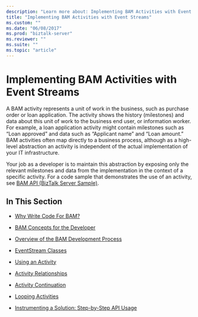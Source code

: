 ```yaml
---
description: "Learn more about: Implementing BAM Activities with Event Streams"
title: "Implementing BAM Activities with Event Streams"
ms.custom: ""
ms.date: "06/08/2017"
ms.prod: "biztalk-server"
ms.reviewer: ""
ms.suite: ""
ms.topic: "article"
---
```

# Implementing BAM Activities with Event Streams
A BAM activity represents a unit of work in the business, such as purchase order or loan application. The activity shows the history (milestones) and data about this unit of work to the business end user, or information worker. For example, a loan application activity might contain milestones such as “Loan approved” and data such as “Applicant name” and “Loan amount.” BAM activities often map directly to a business process, although as a high-level abstraction an activity is independent of the actual implementation of your IT infrastructure.  
  
 Your job as a developer is to maintain this abstraction by exposing only the relevant milestones and data from the implementation in the context of a specific activity. For a code sample that demonstrates the use of an activity, see [BAM API (BizTalk Server Sample)](../core/bam-api-biztalk-server-sample.md).  
  
## In This Section  
  
-   [Why Write Code For BAM?](../core/why-write-code-for-bam.md)  
  
-   [BAM Concepts for the Developer](../core/bam-concepts-for-the-developer.md)  
  
-   [Overview of the BAM Development Process](../core/overview-of-the-bam-development-process.md)  
  
-   [EventStream Classes](../core/eventstream-classes.md)  
  
-   [Using an Activity](../core/using-an-activity.md)  
  
-   [Activity Relationships](../core/activity-relationships.md)  
  
-   [Activity Continuation](../core/activity-continuation.md)  
  
-   [Looping Activities](../core/looping-activities.md)  
  
-   [Instrumenting a Solution: Step-by-Step API Usage](../core/instrumenting-a-solution-step-by-step-api-usage.md)
